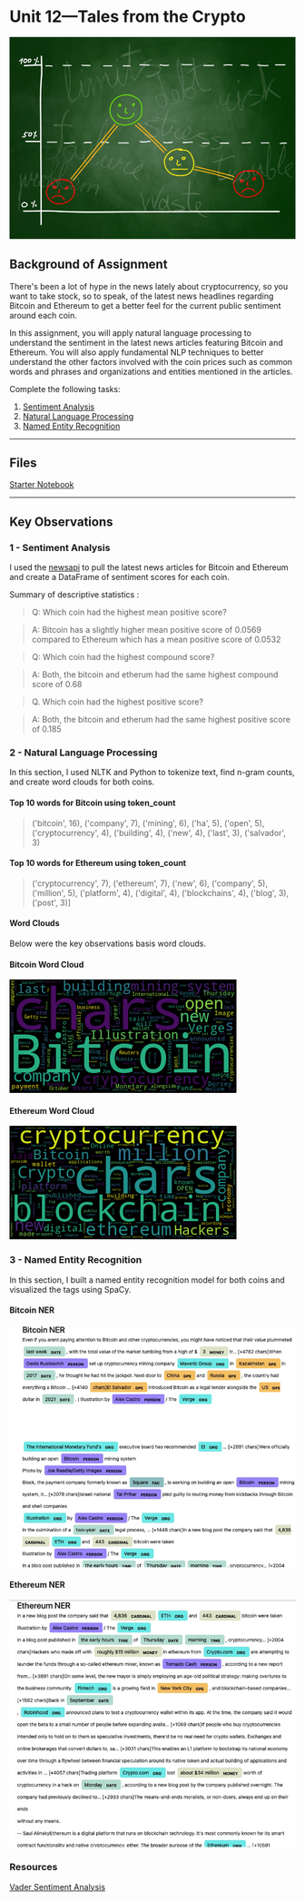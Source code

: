 # Unit 12—Tales from the Crypto

![Stock Sentiment](Images/sentimental.jpeg)

## Background of Assignment
 
There's been a lot of hype in the news lately about cryptocurrency, so you want to take stock, so to speak, of the latest news headlines regarding Bitcoin and Ethereum to get a better feel for the current public sentiment around each coin.

In this assignment, you will apply natural language processing to understand the sentiment in the latest news articles featuring Bitcoin and Ethereum. You will also apply fundamental NLP techniques to better understand the other factors involved with the coin prices such as common words and phrases and organizations and entities mentioned in the articles.

Complete the following tasks:

1. [Sentiment Analysis](#1---Sentiment-Analysis)
2. [Natural Language Processing](#2---Natural-Language-Processing)
3. [Named Entity Recognition](#3---Named-Entity-Recognition)

---

## Files

[Starter Notebook](Starter_Code/crypto_sentiment.ipynb)

---

## Key Observations

### 1 - Sentiment Analysis

I used the [newsapi](https://newsapi.org/) to pull the latest news articles for Bitcoin and Ethereum and create a DataFrame of sentiment scores for each coin.

Summary of  descriptive statistics :

> Q: Which coin had the highest mean positive score?

> A: Bitcoin has a slightly higher mean positive score of 0.0569 compared to Ethereum which has a mean positive score of 0.0532

> Q: Which coin had the highest compound score?

> A: Both, the bitcoin and etherum had the same highest compound score of 0.68

> Q. Which coin had the highest positive score?

> A: Both, the bitcoin and etherum had the same highest positive score of 0.185


### 2 - Natural Language Processing

In this section, I used NLTK and Python to tokenize text, find n-gram counts, and create word clouds for both coins. 

#### Top 10 words for Bitcoin using token_count

> ('bitcoin', 16),
> ('company', 7),
> ('mining', 6),
> ('ha', 5),
> ('open', 5),
> ('cryptocurrency', 4),
> ('building', 4),
> ('new', 4),
> ('last', 3),
> ('salvador', 3)

#### Top 10 words for Ethereum using token_count

> ('cryptocurrency', 7),
> ('ethereum', 7),
> ('new', 6),
> ('company', 5),
> ('million', 5),
> ('platform', 4),
> ('digital', 4),
> ('blockchains', 4),
> ('blog', 3),
> ('post', 3)]


#### Word Clouds

Below were the key observations basis word clouds.

#### Bitcoin Word Cloud
![bitcoin_output_1.png](Images/bitcoin_output_1.png)

#### Ethereum Word Cloud
![ethereum_output_1.png](Images/ethereum_output_1.png)


### 3 - Named Entity Recognition

In this section, I built a named entity recognition model for both coins and visualized the tags using SpaCy.

#### Bitcoin NER
![btc_ner_output.png](Images/btc_ner_output.png)


#### Ethereum NER
![ethereum_ner_output.png](Images/ethereum_ner_output.png)



### Resources

[Vader Sentiment Analysis](http://www.nltk.org/howto/sentiment.html)


